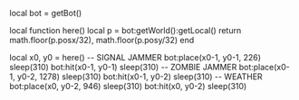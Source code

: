 local bot = getBot()

local function here()
  local p = bot:getWorld():getLocal()
  return math.floor(p.posx/32), math.floor(p.posy/32)
end

local x0, y0 = here()
-- SIGNAL JAMMER
bot:place(x0-1, y0-1, 226)
sleep(310)
bot:hit(x0-1, y0-1)
sleep(310)
-- ZOMBIE JAMMER
bot:place(x0-1, y0-2, 1278)
sleep(310)
bot:hit(x0-1, y0-2)
sleep(310)
-- WEATHER
bot:place(x0, y0-2, 946)
sleep(310)
bot:hit(x0, y0-2)
sleep(310)
